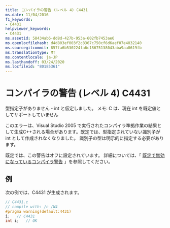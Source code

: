 ```yaml
---
title: コンパイラの警告 (レベル 4) C4431
ms.date: 11/04/2016
f1_keywords:
- C4431
helpviewer_keywords:
- C4431
ms.assetid: 58434ab6-dd8d-427b-953a-602fb7453ae6
ms.openlocfilehash: d4d803ef003f2c8367c750cf6d6aef07e4032140
ms.sourcegitcommit: 857fa6b530224fa6c18675138043aba9aa0619fb
ms.translationtype: MT
ms.contentlocale: ja-JP
ms.lasthandoff: 03/24/2020
ms.locfileid: "80185361"
---
```

# <a name="compiler-warning-level-4-c4431"></a>コンパイラの警告 (レベル 4) C4431

型指定子がありません - int と仮定しました。 メモ: C は、現在 int を既定値としてサポートしていません

このエラーは、Visual Studio 2005 で実行されたコンパイラ準拠作業の結果として生成C++される場合があります。既定では、型指定されていない識別子が int として作成されなくなりました。 識別子の型は明示的に指定する必要があります。

既定では、この警告はオフに設定されています。 詳細については、「 [既定で無効になっているコンパイラ警告](../../preprocessor/compiler-warnings-that-are-off-by-default.md) 」を参照してください。

## <a name="example"></a>例

次の例では、C4431 が生成されます。

```c
// C4431.c
// compile with: /c /W4
#pragma warning(default:4431)
i;   // C4431
int i;   // OK
```
